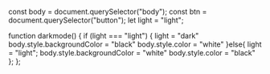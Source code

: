 const body = document.querySelector("body");
const btn = document.querySelector("button");
let light = "light";


function darkmode() {
    if (light === "light") {
       light = "dark"
       body.style.backgroundColor = "black"
       body.style.color = "white"
    }else{
       light = "light";
       body.style.backgroundColor = "white"
       body.style.color = "black"
    };
};
